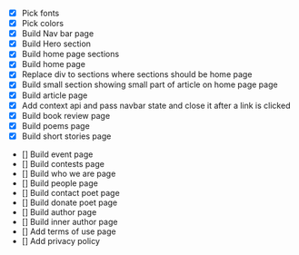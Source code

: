 - [x] Pick fonts
- [x] Pick colors
- [x] Build Nav bar page
- [x] Build Hero section
- [x] Build home page sections
- [x] Build home page
- [x] Replace div to sections where sections should be home page
- [x] Build small section showing small part of article on home page page
- [x] Build article page
- [x] Add context api and pass navbar state and close it after a link is clicked
- [x] Build book review page
- [x] Build poems page
- [x] Build short stories page
- [] Build event page
- [] Build contests page
- [] Build who we are page
- [] Build people page
- [] Build contact poet page
- [] Build donate poet page
- [] Build author page
- [] Build inner author page
- [] Add terms of use page
- [] Add privacy policy